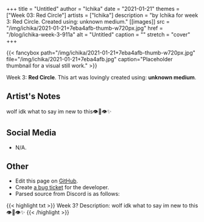 +++
title =       "Untitled"
author =      "Ichika"
date =        "2021-01-21"
themes =      ["Week 03: Red Circle"]
artists =     ["Ichika"]
description = "by Ichika for week 3: Red Circle. Created using: unknown medium."
[[images]]
      src = "/img/ichika/2021-01-21+7eba4afb-thumb-w720px.jpg"
      href = "/blog/ichika-week-3-911a"
      alt = "Untitled"
      caption = ""
      stretch = "cover"
+++

{{< fancybox path="/img/ichika/2021-01-21+7eba4afb-thumb-w720px.jpg" file="/img/ichika/2021-01-21+7eba4afb.jpg" caption="Placeholder thumbnail for a visual still work." >}}


Week 3: **Red Circle**. This art was lovingly created using: **unknown medium**.

## Artist's Notes

wolf idk what to say im new to this👁️👄👁️✨

## Social Media

- N/A.

## Other

- Edit this page on [GitHub](https://github.com/teaminkling/web-refresh/edit/main/content/blog/ichika-week-3-911a.md).
- Create [a bug ticket](https://github.com/teaminkling/web-refresh/issues/new?assignees=&labels=bug&template=problem-report.md&title=) for the developer.
- Parsed source from Discord is as follows:

{{< highlight txt >}}
Week 3?
Description: wolf idk what to say im new to this👁️👄👁️✨
{{< /highlight >}}